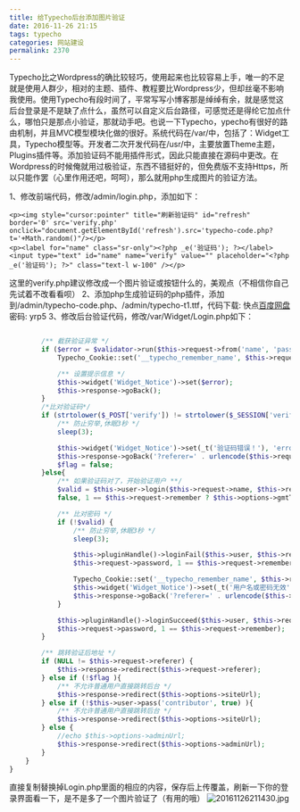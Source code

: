 ```yaml
---
title: 给Typecho后台添加图片验证
date: 2016-11-26 21:15
tags: typecho
categories: 网站建设
permalink: 2370
---
```


Typecho比之Wordpress的确比较轻巧，使用起来也比较容易上手，唯一的不足就是使用人群少，相对的主题、插件、教程要比Wordpress少，但却丝毫不影响我使用。使用Typecho有段时间了，平常写写小博客那是绰绰有余，就是感觉这后台登录是不是缺了点什么，虽然可以自定义后台路径，可感觉还是得纶它加点什么，哪怕只是那点小验证，那就动手吧。也说一下Typecho，ypecho有很好的路由机制，并且MVC模型模块化做的很好。系统代码在/var/中，包括了：Widget工具，Typecho模型等。开发者二次开发代码在/usr/中，主要放置Theme主题，Plugins插件等。添加验证码不能用插件形式，因此只能直接在源码中更改。在Wordpress的时候俺就用过极验证，东西不错挺好的，但免费版不支持Https，所以只能作罢（心里作用还吧，呵呵），那么就用php生成图片的验证方法。
<!--more-->
1、修改前端代码，修改/admin/login.php，添加如下：

```
<p><img style="cursor:pointer" title="刷新验证码" id="refresh" border='0' src='verify.php' onclick="document.getElementById('refresh').src='typecho-code.php?t='+Math.random()"/></p>
<p><label for="name" class="sr-only"><?php _e('验证码'); ?></label>
<input type="text" id="name" name="verify" value="" placeholder="<?php _e('验证码'); ?>" class="text-l w-100" /></p>
```
这里的verify.php建议修改成一个图片验证或按钮什么的，美观点（不相信你自己先试着不改看看呗）
2、添加php生成验证码的php插件，添加到/admin/typecho-code.php、/admin/typecho-t1.ttf，代码下载:
快点[百度网盘][1]  密码: yrp5
3、修改后台验证代码，修改/var/Widget/Login.php如下：
```php

        /** 截获验证异常 */
        if ($error = $validator->run($this->request->from('name', 'password'))) {
            Typecho_Cookie::set('__typecho_remember_name', $this->request->name);

            /** 设置提示信息 */
            $this->widget('Widget_Notice')->set($error);
            $this->response->goBack();
        }
        /*比对验证码*/
        if (strtolower($_POST['verify']) != strtolower($_SESSION['verify']) ) {
            /** 防止穷举,休眠3秒 */
            sleep(3);

            $this->widget('Widget_Notice')->set(_t('验证码错误！'), 'error');
            $this->response->goBack('?referer=' . urlencode($this->request->referer));
            $flag = false;
        }else{
        	/** 如果验证码对了，开始验证用户 **/
        	$valid = $this->user->login($this->request->name, $this->request->password,
        	false, 1 == $this->request->remember ? $this->options->gmtTime + $this->options->timezone + 30*24*3600 : 0);

	        /** 比对密码 */
    	    if (!$valid) {
        	    /** 防止穷举,休眠3秒 */
            	sleep(3);

            	$this->pluginHandle()->loginFail($this->user, $this->request->name,
            	$this->request->password, 1 == $this->request->remember);

            	Typecho_Cookie::set('__typecho_remember_name', $this->request->name);
            	$this->widget('Widget_Notice')->set(_t('用户名或密码无效'), 'error');
            	$this->response->goBack('?referer=' . urlencode($this->request->referer));
        	}

        	$this->pluginHandle()->loginSucceed($this->user, $this->request->name,
        	$this->request->password, 1 == $this->request->remember);
	    }

        /** 跳转验证后地址 */
        if (NULL != $this->request->referer) {
            $this->response->redirect($this->request->referer);
        } else if (!$flag ){
            /** 不允许普通用户直接跳转后台 */
            $this->response->redirect($this->options->siteUrl);
        } else if (!$this->user->pass('contributor', true) ){
            /** 不允许普通用户直接跳转后台 */
            $this->response->redirect($this->options->siteUrl);
        } else {
            //echo $this->options->adminUrl;
            $this->response->redirect($this->options->adminUrl);
        }
    }
}
```
直接复制替换掉Login.php里面的相应的内容，保存后上传覆盖，刷新一下你的登录界面看一下，是不是多了一个图片验证了（有用的哦）
![20161126211430.jpg][2]


  [1]: https://pan.baidu.com/s/1o81zQA2
  [2]: https://cdn.uu126.cn/usr/uploads/2016/11/2069790031.jpg